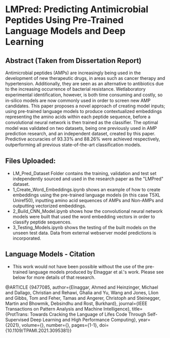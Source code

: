 # LMPred: Predicting Antimicrobial Peptides Using Pre-Trained Language Models and Deep Learning

## Abstract (Taken from Dissertation Report)
Antimicrobial peptides (AMPs) are increasingly being used in the development of new therapeutic drugs, in areas such as cancer therapy and hypertension. Additionally, they are seen as an alternative to antibiotics due to the increasing occurrence of bacterial resistance. Wetlaboratory experimental identiﬁcation, however, is both time consuming and costly, so in-silico models are now commonly used in order to screen new AMP candidates. This paper proposes a novel approach of creating model inputs; using pre-trained language models to produce contextualized embeddings representing the amino acids within each peptide sequence, before a convolutional neural network is then trained as the classiﬁer. The optimal model was validated on two datasets, being one previously used in AMP prediction research, and an independent dataset, created by this paper. Predictive accuracies of 93.33% and 88.26% were achieved respectively, outperforming all previous state-of-the-art classiﬁcation models.

## Files Uploaded:
- LM_Pred_Dataset Folder contains the training, validation and test set independently sourced and used in the research paper as the "LMPred" dataset.
- 1_Create_Word_Embeddings.ipynb shows an example of how to create embeddings using the pre-trained language models (in this case T5XL Uniref50), inputting amino acid sequences of AMPs and Non-AMPs and outputting vectorized embeddings.
- 2_Build_CNN_Model.ipynb shows how the convolutional neural network models were built that used the word embedding vectors in order to classify peptide sequences. 
- 3_Testing_Models.ipynb shows the testing of the built models on the unseen test data. Data from external webserver model predictions is incorporated. 

## Language Models - Citation
- This work would not have been possible without the use of the pre-trained language models produced by Elnaggar et al.'s work. Please see below for more details of that research.

@ARTICLE
{9477085,
author={Elnaggar, Ahmed and Heinzinger, Michael and Dallago, Christian and Rehawi, Ghalia and Yu, Wang and Jones, Llion and Gibbs, Tom and Feher, Tamas and Angerer, Christoph and Steinegger, Martin and Bhowmik, Debsindhu and Rost, Burkhard},
journal={IEEE Transactions on Pattern Analysis and Machine Intelligence},
title={ProtTrans: Towards Cracking the Language of Lifes Code Through Self-Supervised Deep Learning and High Performance Computing},
year={2021},
volume={},
number={},
pages={1-1},
doi={10.1109/TPAMI.2021.3095381}}
